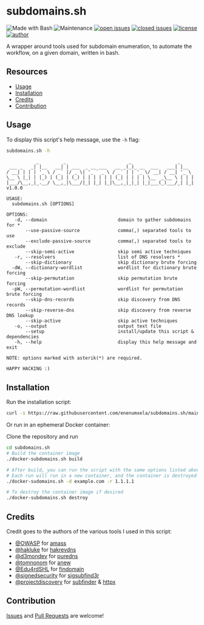# subdomains.sh

![Made with Bash](https://img.shields.io/badge/made%20with-Bash-0040ff.svg) ![Maintenance](https://img.shields.io/badge/maintained%3F-yes-0040ff.svg) [![open issues](https://img.shields.io/github/issues-raw/enenumxela/subdomains.sh.svg?style=flat&color=0040ff)](https://github.com/enenumxela/subdomains.sh/issues?q=is:issue+is:open) [![closed issues](https://img.shields.io/github/issues-closed-raw/enenumxela/subdomains.sh.svg?style=flat&color=0040ff)](https://github.com/enenumxela/subdomains.sh/issues?q=is:issue+is:closed) [![license](https://img.shields.io/badge/license-MIT-gray.svg?colorB=0040FF)](https://github.com/enenumxela/subdomains.sh/blob/master/LICENSE) [![author](https://img.shields.io/badge/twitter-@enenumxela-0040ff.svg)](https://twitter.com/enenumxela)

A wrapper around tools used for subdomain enumeration, to automate the workflow, on a given domain, written in bash.

## Resources

* [Usage](#usage)
* [Installation](#installation)
* [Credits](#credits)
* [Contribution](#contribution)

## Usage

To display this script's help message, use the `-h` flag:

```bash
subdomains.sh -h
```

```text
           _         _                       _                 _     
 ___ _   _| |__   __| | ___  _ __ ___   __ _(_)_ __  ___   ___| |__  
/ __| | | | '_ \ / _` |/ _ \| '_ ` _ \ / _` | | '_ \/ __| / __| '_ \ 
\__ \ |_| | |_) | (_| | (_) | | | | | | (_| | | | | \__  _\__ \ | | |
|___/\__,_|_.__/ \__,_|\___/|_| |_| |_|\__,_|_|_| |_|___(_)___/_| |_| v1.0.0

USAGE:
  subdomains.sh [OPTIONS]

OPTIONS:
   -d, --domain                          domain to gather subdomains for *
       --use-passive-source              comma(,) separated tools to use
       --exclude-passive-source          comma(,) separated tools to exclude
       --skip-semi-active                skip semi active techniques
   -r, --resolvers                       list of DNS resolvers *
       --skip-dictionary                 skip dictionary brute forcing
  -dW, --dictionary-wordlist             wordlist for dictionary brute forcing
       --skip-permutation                skip permutation brute forcing
  -pW, --permutation-wordlist            wordlist for permutation brute forcing
       --skip-dns-records                skip discovery from DNS records
       --skip-reverse-dns                skip discovery from reverse DNS lookup
       --skip-active                     skip active techniques
   -o, --output                          output text file
       --setup                           install/update this script & dependencies
   -h, --help                            display this help message and exit

NOTE: options marked with asterik(*) are required.

HAPPY HACKING :)
```

## Installation

Run the installation script:

```bash
curl -s https://raw.githubusercontent.com/enenumxela/subdomains.sh/main/install.sh | bash -
```
Or run in an ephemeral Docker container:

Clone the repository and run

```bash
cd subdomains.sh
# Build the container image
./docker-subdomains.sh build

# After build, you can run the script with the same options listed above.
# Each run will run in a new container, and the container is destroyed after run
./docker-sudomains.sh -d example.com -r 1.1.1.1

# To destroy the container image if desired
./docker-subdomains.sh destroy

```

## Credits

Credit goes to the authors of the various tools I used in this script:

* [@OWASP](https://github.com/OWASP) for [amass](https://github.com/OWASP/Amass)
* [@hakluke](https://github.com/hakluke) for [hakrevdns](https://github.com/hakluke/hakrevdns)
* [@d3mondev](https://github.com/d3mondev) for [puredns](https://github.com/d3mondev/puredns)
* [@tomnonom](https://github.com/tomnomnom) for [anew](https://github.com/tomnomnom/anew)
* [@Edu4rdSHL](https://github.com/Edu4rdSHL) for [findomain](https://github.com/Edu4rdSHL/findomain)
* [@signedsecurity](http://github.com/signedsecurity) for [sigsubfind3r](http://github.com/signedsecurity/sigsubfind3r)
* [@projectdiscovery](https://github.com/projectdiscovery) for [subfinder](https://github.com/projectdiscovery/subfinder) & [httpx](ttps://github.com/projectdiscovery/subfinder)

## Contribution

[Issues](https://github.com/enenumxela/subdomains.sh/issues) and [Pull Requests](https://github.com/enenumxela/subdomains.sh/pulls) are welcome!
